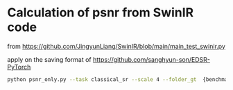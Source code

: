 # Calculation of psnr from SwinIR code
from https://github.com/JingyunLiang/SwinIR/blob/main/main_test_swinir.py

apply on the saving format of https://github.com/sanghyun-son/EDSR-PyTorch
```bash
python psnr_only.py --task classical_sr --scale 4 --folder_gt  {benchmark_path}/benchmark/{benchmark_name}/HR --folder_sr {result_save_path}/results-{benchmark_name}
```
